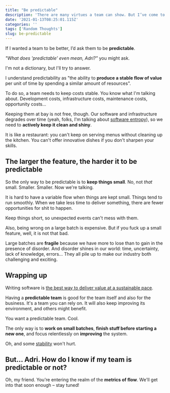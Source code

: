 ```yaml
---
title: "Be predictable"
description: 'There are many virtues a team can show. But I’ve come to realize that it boils down to this:'
date: '2021-01-13T08:25:01.115Z'
categories: ''
tags: ['Random Thoughts']
slug: be-predictable
---
```


If I wanted a team to be better, I’d ask them to be **predictable**.

*"What does 'predictable' even mean, Adri?"* you might ask.

I'm not a dictionary, but I'll try to answer.

I understand predictability as "the ability to **produce a stable flow of value** per unit of time by spending a similar amount of resources".

To do so, a team needs to keep costs stable. You know what I'm talking about. Development costs, infrastructure costs, maintenance costs, opportunity costs…

Keeping them at bay is not free, though. Our software and infrastructure degrades over time (yeah, folks, I'm talking about [software entropy](https://agilepearls.wordpress.com/tag/software-entropy/)), so we need to **actively keep it clean and shiny**.

It is like a restaurant: you can't keep on serving menus without cleaning up the kitchen. You can't offer innovative dishes if you don't sharpen your skills.


## The larger the feature, the harder it to be predictable

So the only way to be predictable is to **keep things small**. No, not *that* small. Smaller. Smaller. Now we're talking.

It is hard to have a variable flow when things are kept small. Things tend to run smoothly. When we take less time to deliver something, there are fewer opportunities for shit to happen.

Keep things short, so unexpected events can't mess with them.

Also, being wrong on a large batch is expensive. But if you fuck up a small feature, well, it is not that bad.

Large batches are **fragile** because we have more to lose than to gain in the presence of disorder. And disorder shines in our world: time, uncertainty, lack of knowledge, errors… They all pile up to make our industry both challenging and exciting.


## Wrapping up

Writing software is [the best way to deliver value at a sustainable pace](https://afontcu.dev/goal-of-software-development/).

Having a **predictable team** is good for the team itself and also for the business. It's a team you can rely on. It will also keep improving its environment, and others might benefit.

You want a predictable team. Cool.

The only way is to **work on small batches**, **finish stuff before starting a new one**, and focus relentlessly on **improving** the system.

Oh, and some [stability](https://afontcu.dev/power-to-the-teams/) won't hurt.


## But… Adri. How do I know if my team is predictable or not?

Oh, my friend. You're entering the realm of the **metrics of flow**. We'll get into that soon enough – stay tuned!
